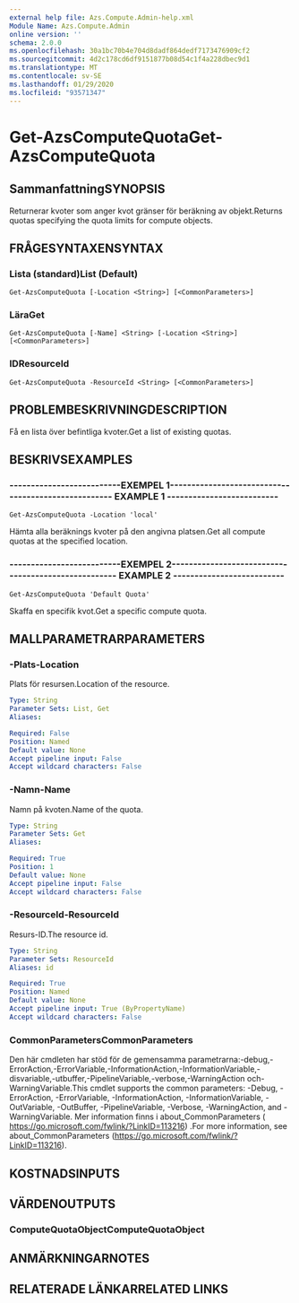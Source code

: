 ```yaml
---
external help file: Azs.Compute.Admin-help.xml
Module Name: Azs.Compute.Admin
online version: ''
schema: 2.0.0
ms.openlocfilehash: 30a1bc70b4e704d8dadf864dedf7173476909cf2
ms.sourcegitcommit: 4d2c178cd6df9151877b08d54c1f4a228dbec9d1
ms.translationtype: MT
ms.contentlocale: sv-SE
ms.lasthandoff: 01/29/2020
ms.locfileid: "93571347"
---
```

# <span data-ttu-id="6440d-101">Get-AzsComputeQuota</span><span class="sxs-lookup"><span data-stu-id="6440d-101">Get-AzsComputeQuota</span></span>

## <span data-ttu-id="6440d-102">Sammanfattning</span><span class="sxs-lookup"><span data-stu-id="6440d-102">SYNOPSIS</span></span>
<span data-ttu-id="6440d-103">Returnerar kvoter som anger kvot gränser för beräkning av objekt.</span><span class="sxs-lookup"><span data-stu-id="6440d-103">Returns quotas specifying the quota limits for compute objects.</span></span>

## <span data-ttu-id="6440d-104">FRÅGESYNTAXEN</span><span class="sxs-lookup"><span data-stu-id="6440d-104">SYNTAX</span></span>

### <span data-ttu-id="6440d-105">Lista (standard)</span><span class="sxs-lookup"><span data-stu-id="6440d-105">List (Default)</span></span>
```
Get-AzsComputeQuota [-Location <String>] [<CommonParameters>]
```

### <span data-ttu-id="6440d-106">Lära</span><span class="sxs-lookup"><span data-stu-id="6440d-106">Get</span></span>
```
Get-AzsComputeQuota [-Name] <String> [-Location <String>] [<CommonParameters>]
```

### <span data-ttu-id="6440d-107">ID</span><span class="sxs-lookup"><span data-stu-id="6440d-107">ResourceId</span></span>
```
Get-AzsComputeQuota -ResourceId <String> [<CommonParameters>]
```

## <span data-ttu-id="6440d-108">PROBLEMBESKRIVNING</span><span class="sxs-lookup"><span data-stu-id="6440d-108">DESCRIPTION</span></span>
<span data-ttu-id="6440d-109">Få en lista över befintliga kvoter.</span><span class="sxs-lookup"><span data-stu-id="6440d-109">Get a list of existing quotas.</span></span>

## <span data-ttu-id="6440d-110">BESKRIVS</span><span class="sxs-lookup"><span data-stu-id="6440d-110">EXAMPLES</span></span>

### <span data-ttu-id="6440d-111">--------------------------EXEMPEL 1--------------------------</span><span class="sxs-lookup"><span data-stu-id="6440d-111">-------------------------- EXAMPLE 1 --------------------------</span></span>
```
Get-AzsComputeQuota -Location 'local'
```

<span data-ttu-id="6440d-112">Hämta alla beräknings kvoter på den angivna platsen.</span><span class="sxs-lookup"><span data-stu-id="6440d-112">Get all compute quotas at the specified location.</span></span>

### <span data-ttu-id="6440d-113">--------------------------EXEMPEL 2--------------------------</span><span class="sxs-lookup"><span data-stu-id="6440d-113">-------------------------- EXAMPLE 2 --------------------------</span></span>
```
Get-AzsComputeQuota 'Default Quota'
```

<span data-ttu-id="6440d-114">Skaffa en specifik kvot.</span><span class="sxs-lookup"><span data-stu-id="6440d-114">Get a specific compute quota.</span></span>

## <span data-ttu-id="6440d-115">MALLPARAMETRAR</span><span class="sxs-lookup"><span data-stu-id="6440d-115">PARAMETERS</span></span>

### <span data-ttu-id="6440d-116">-Plats</span><span class="sxs-lookup"><span data-stu-id="6440d-116">-Location</span></span>
<span data-ttu-id="6440d-117">Plats för resursen.</span><span class="sxs-lookup"><span data-stu-id="6440d-117">Location of the resource.</span></span>

```yaml
Type: String
Parameter Sets: List, Get
Aliases: 

Required: False
Position: Named
Default value: None
Accept pipeline input: False
Accept wildcard characters: False
```

### <span data-ttu-id="6440d-118">-Namn</span><span class="sxs-lookup"><span data-stu-id="6440d-118">-Name</span></span>
<span data-ttu-id="6440d-119">Namn på kvoten.</span><span class="sxs-lookup"><span data-stu-id="6440d-119">Name of the quota.</span></span>

```yaml
Type: String
Parameter Sets: Get
Aliases: 

Required: True
Position: 1
Default value: None
Accept pipeline input: False
Accept wildcard characters: False
```

### <span data-ttu-id="6440d-120">-ResourceId</span><span class="sxs-lookup"><span data-stu-id="6440d-120">-ResourceId</span></span>
<span data-ttu-id="6440d-121">Resurs-ID.</span><span class="sxs-lookup"><span data-stu-id="6440d-121">The resource id.</span></span>

```yaml
Type: String
Parameter Sets: ResourceId
Aliases: id

Required: True
Position: Named
Default value: None
Accept pipeline input: True (ByPropertyName)
Accept wildcard characters: False
```

### <span data-ttu-id="6440d-122">CommonParameters</span><span class="sxs-lookup"><span data-stu-id="6440d-122">CommonParameters</span></span>
<span data-ttu-id="6440d-123">Den här cmdleten har stöd för de gemensamma parametrarna:-debug,-ErrorAction,-ErrorVariable,-InformationAction,-InformationVariable,-disvariable,-utbuffer,-PipelineVariable,-verbose,-WarningAction och-WarningVariable.</span><span class="sxs-lookup"><span data-stu-id="6440d-123">This cmdlet supports the common parameters: -Debug, -ErrorAction, -ErrorVariable, -InformationAction, -InformationVariable, -OutVariable, -OutBuffer, -PipelineVariable, -Verbose, -WarningAction, and -WarningVariable.</span></span> <span data-ttu-id="6440d-124">Mer information finns i about_CommonParameters ( https://go.microsoft.com/fwlink/?LinkID=113216) .</span><span class="sxs-lookup"><span data-stu-id="6440d-124">For more information, see about_CommonParameters (https://go.microsoft.com/fwlink/?LinkID=113216).</span></span>

## <span data-ttu-id="6440d-125">KOSTNADS</span><span class="sxs-lookup"><span data-stu-id="6440d-125">INPUTS</span></span>

## <span data-ttu-id="6440d-126">VÄRDEN</span><span class="sxs-lookup"><span data-stu-id="6440d-126">OUTPUTS</span></span>

### <span data-ttu-id="6440d-127">ComputeQuotaObject</span><span class="sxs-lookup"><span data-stu-id="6440d-127">ComputeQuotaObject</span></span>

## <span data-ttu-id="6440d-128">ANMÄRKNINGAR</span><span class="sxs-lookup"><span data-stu-id="6440d-128">NOTES</span></span>

## <span data-ttu-id="6440d-129">RELATERADE LÄNKAR</span><span class="sxs-lookup"><span data-stu-id="6440d-129">RELATED LINKS</span></span>

